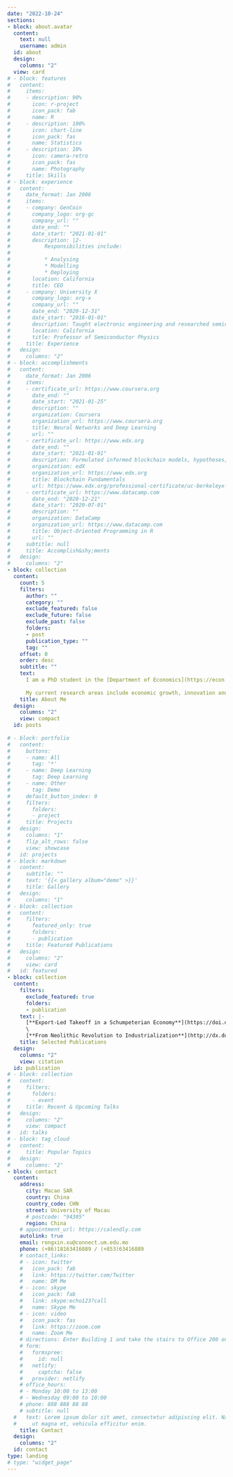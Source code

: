 ```yaml
---
date: "2022-10-24"
sections:
- block: about.avatar
  content:
    text: null 
    username: admin
  id: about
  design:
    columns: "2"
  view: card
# - block: features
#   content:
#     items:
#     - description: 90%
#       icon: r-project
#       icon_pack: fab
#       name: R
#     - description: 100%
#       icon: chart-line
#       icon_pack: fas
#       name: Statistics
#     - description: 10%
#       icon: camera-retro
#       icon_pack: fas
#       name: Photography
#     title: Skills
# - block: experience
#   content:
#     date_format: Jan 2006
#     items:
#     - company: GenCoin
#       company_logo: org-gc
#       company_url: ""
#       date_end: ""
#       date_start: "2021-01-01"
#       description: |2-
#           Responsibilities include:
# 
#           * Analysing
#           * Modelling
#           * Deploying
#       location: California
#       title: CEO
#     - company: University X
#       company_logo: org-x
#       company_url: ""
#       date_end: "2020-12-31"
#       date_start: "2016-01-01"
#       description: Taught electronic engineering and researched semiconductor physics.
#       location: California
#       title: Professor of Semiconductor Physics
#     title: Experience
#   design:
#     columns: "2"
# - block: accomplishments
#   content:
#     date_format: Jan 2006
#     items:
#     - certificate_url: https://www.coursera.org
#       date_end: ""
#       date_start: "2021-01-25"
#       description: ""
#       organization: Coursera
#       organization_url: https://www.coursera.org
#       title: Neural Networks and Deep Learning
#       url: ""
#     - certificate_url: https://www.edx.org
#       date_end: ""
#       date_start: "2021-01-01"
#       description: Formulated informed blockchain models, hypotheses, and use cases.
#       organization: edX
#       organization_url: https://www.edx.org
#       title: Blockchain Fundamentals
#       url: https://www.edx.org/professional-certificate/uc-berkeleyx-blockchain-fundamentals
#     - certificate_url: https://www.datacamp.com
#       date_end: "2020-12-21"
#       date_start: "2020-07-01"
#       description: ""
#       organization: DataCamp
#       organization_url: https://www.datacamp.com
#       title: Object-Oriented Programming in R
#       url: ""
#     subtitle: null
#     title: Accomplish&shy;ments
#   design:
#     columns: "2"
- block: collection
  content:
    count: 5
    filters:
      author: ""
      category: ""
      exclude_featured: false
      exclude_future: false
      exclude_past: false
      folders:
      - post
      publication_type: ""
      tag: ""
    offset: 0
    order: desc
    subtitle: ""
    text: 
      I am a PhD student in the [Department of Economics](https://econ.fss.um.edu.mo/), [University of Macau](https://www.um.edu.mo/about-um/), supervised by Professor [Angus C. CHU](https://sites.google.com/site/angusccc/home?authuser=0). In July 2022, I earned my master's degree in economics from the University of Macau. My research findings have been published in journals, such as [*Journal of International Economics*](https://www.sciencedirect.com/journal/journal-of-international-economics) and [*Macroeconomic Dynamics*](https://www.cambridge.org/core/journals/macroeconomic-dynamics).\
      
      My current research areas include economic growth, innovation and intellectual property rights. Recently, I am working on topics related to endogenous takeoff from stagnation to economic growth, which combines theory and empirical evidence.
    title: About Me
  design:
    columns: "2"
    view: compact
  id: posts
  
# - block: portfolio
#   content:
#     buttons:
#     - name: All
#       tag: '*'
#     - name: Deep Learning
#       tag: Deep Learning
#     - name: Other
#       tag: Demo
#     default_button_index: 0
#     filters:
#       folders:
#       - project
#     title: Projects
#   design:
#     columns: "1"
#     flip_alt_rows: false
#     view: showcase
#   id: projects
# - block: markdown
#   content:
#     subtitle: ""
#     text: '{{< gallery album="demo" >}}'
#     title: Gallery
#   design:
#     columns: "1"
# - block: collection
#   content:
#     filters:
#       featured_only: true
#       folders:
#       - publication
#     title: Featured Publications
#   design:
#     columns: "2"
#     view: card
#   id: featured
- block: collection
  content:
    filters:
      exclude_featured: true
      folders:
      - publication
    text: |-
      [**Export-Led Takeoff in a Schumpeterian Economy**](https://doi.org/10.1016/j.jinteco.2023.103798). *Journal of International Economic*, forthcoming. (with [Angus Chu](https://sites.google.com/site/angusccc/home?authuser=0) and [Pietro Peretto](http://public.econ.duke.edu/~peretto/))\
      \
      [**From Neolithic Revolution to Industrialization**](http://dx.doi.org/10.1017/S1365100523000214). *Macroeconomic Dynamic*, forthcoming. (with [Angus Chu](https://sites.google.com/site/angusccc/home?authuser=0))
    title: Selected Publications
  design:
    columns: "2"
    view: citation
  id: publication
# - block: collection
#   content:
#     filters:
#       folders:
#       - event
#     title: Recent & Upcoming Talks
#   design:
#     columns: "2"
#     view: compact
#   id: talks
# - block: tag_cloud
#   content:
#     title: Popular Topics
#   design:
#     columns: "2"
- block: contact
  content:
    address:
      city: Macao SAR
      country: China
      country_code: CHN
      street: University of Macau
      # postcode: "94305"
      region: China
    # appointment_url: https://calendly.com
    autolink: true
    email: rongxin.xu@connect.um.edu.mo
    phone: (+86)18163416889 / (+853)63416889
    # contact_links:
    # - icon: twitter
    #   icon_pack: fab
    #   link: https://twitter.com/Twitter
    #   name: DM Me
    # - icon: skype
    #   icon_pack: fab
    #   link: skype:echo123?call
    #   name: Skype Me
    # - icon: video
    #   icon_pack: fas
    #   link: https://zoom.com
    #   name: Zoom Me
    # directions: Enter Building 1 and take the stairs to Office 200 on Floor 2
    # form:
    #   formspree:
    #     id: null
    #   netlify:
    #     captcha: false
    #   provider: netlify
    # office_hours:
    # - Monday 10:00 to 13:00
    # - Wednesday 09:00 to 10:00
    # phone: 888 888 88 88
    # subtitle: null
  #   text: Lorem ipsum dolor sit amet, consectetur adipiscing elit. Nam mi diam, venenatis
  #     ut magna et, vehicula efficitur enim.
    title: Contact
  design:
    columns: "2"
  id: contact
type: landing
# type: "widget_page"  
---
```

